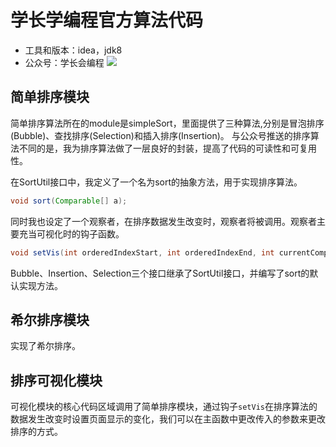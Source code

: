 # 学长学编程官方算法代码
* 工具和版本：idea，jdk8
* 公众号：学长会编程
![](https://imgchr.com/i/rZwKJJ)
## 简单排序模块
简单排序算法所在的module是simpleSort，里面提供了三种算法,分别是冒泡排序(Bubble)、查找排序(Selection)和插入排序(Insertion)。
与公众号推送的排序算法不同的是，我为排序算法做了一层良好的封装，提高了代码的可读性和可复用性。

在SortUtil接口中，我定义了一个名为sort的抽象方法，用于实现排序算法。
```java
void sort(Comparable[] a);
```
同时我也设定了一个观察者，在排序数据发生改变时，观察者将被调用。观察者主要充当可视化时的钩子函数。
```java
void setVis(int orderedIndexStart, int orderedIndexEnd, int currentCompareIndex, int currentMaximumIndex);
```
Bubble、Insertion、Selection三个接口继承了SortUtil接口，并编写了sort的默认实现方法。
## 希尔排序模块
实现了希尔排序。
## 排序可视化模块
可视化模块的核心代码区域调用了简单排序模块，通过钩子`setVis`在排序算法的数据发生改变时设置页面显示的变化，我们可以在主函数中更改传入的参数来更改排序的方式。
